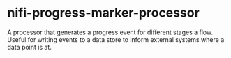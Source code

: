 # nifi-progress-marker-processor
A processor that generates a progress event for different stages a flow. Useful for writing events to a data store to inform external systems where a data point is at.
